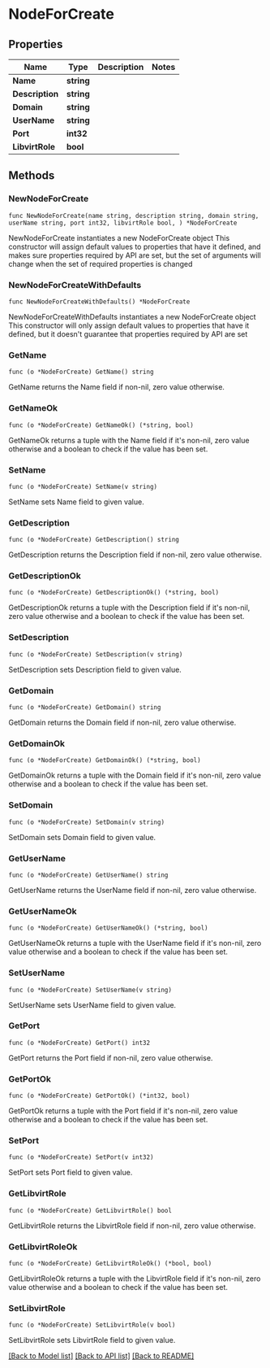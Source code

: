 # NodeForCreate

## Properties

Name | Type | Description | Notes
------------ | ------------- | ------------- | -------------
**Name** | **string** |  | 
**Description** | **string** |  | 
**Domain** | **string** |  | 
**UserName** | **string** |  | 
**Port** | **int32** |  | 
**LibvirtRole** | **bool** |  | 

## Methods

### NewNodeForCreate

`func NewNodeForCreate(name string, description string, domain string, userName string, port int32, libvirtRole bool, ) *NodeForCreate`

NewNodeForCreate instantiates a new NodeForCreate object
This constructor will assign default values to properties that have it defined,
and makes sure properties required by API are set, but the set of arguments
will change when the set of required properties is changed

### NewNodeForCreateWithDefaults

`func NewNodeForCreateWithDefaults() *NodeForCreate`

NewNodeForCreateWithDefaults instantiates a new NodeForCreate object
This constructor will only assign default values to properties that have it defined,
but it doesn't guarantee that properties required by API are set

### GetName

`func (o *NodeForCreate) GetName() string`

GetName returns the Name field if non-nil, zero value otherwise.

### GetNameOk

`func (o *NodeForCreate) GetNameOk() (*string, bool)`

GetNameOk returns a tuple with the Name field if it's non-nil, zero value otherwise
and a boolean to check if the value has been set.

### SetName

`func (o *NodeForCreate) SetName(v string)`

SetName sets Name field to given value.


### GetDescription

`func (o *NodeForCreate) GetDescription() string`

GetDescription returns the Description field if non-nil, zero value otherwise.

### GetDescriptionOk

`func (o *NodeForCreate) GetDescriptionOk() (*string, bool)`

GetDescriptionOk returns a tuple with the Description field if it's non-nil, zero value otherwise
and a boolean to check if the value has been set.

### SetDescription

`func (o *NodeForCreate) SetDescription(v string)`

SetDescription sets Description field to given value.


### GetDomain

`func (o *NodeForCreate) GetDomain() string`

GetDomain returns the Domain field if non-nil, zero value otherwise.

### GetDomainOk

`func (o *NodeForCreate) GetDomainOk() (*string, bool)`

GetDomainOk returns a tuple with the Domain field if it's non-nil, zero value otherwise
and a boolean to check if the value has been set.

### SetDomain

`func (o *NodeForCreate) SetDomain(v string)`

SetDomain sets Domain field to given value.


### GetUserName

`func (o *NodeForCreate) GetUserName() string`

GetUserName returns the UserName field if non-nil, zero value otherwise.

### GetUserNameOk

`func (o *NodeForCreate) GetUserNameOk() (*string, bool)`

GetUserNameOk returns a tuple with the UserName field if it's non-nil, zero value otherwise
and a boolean to check if the value has been set.

### SetUserName

`func (o *NodeForCreate) SetUserName(v string)`

SetUserName sets UserName field to given value.


### GetPort

`func (o *NodeForCreate) GetPort() int32`

GetPort returns the Port field if non-nil, zero value otherwise.

### GetPortOk

`func (o *NodeForCreate) GetPortOk() (*int32, bool)`

GetPortOk returns a tuple with the Port field if it's non-nil, zero value otherwise
and a boolean to check if the value has been set.

### SetPort

`func (o *NodeForCreate) SetPort(v int32)`

SetPort sets Port field to given value.


### GetLibvirtRole

`func (o *NodeForCreate) GetLibvirtRole() bool`

GetLibvirtRole returns the LibvirtRole field if non-nil, zero value otherwise.

### GetLibvirtRoleOk

`func (o *NodeForCreate) GetLibvirtRoleOk() (*bool, bool)`

GetLibvirtRoleOk returns a tuple with the LibvirtRole field if it's non-nil, zero value otherwise
and a boolean to check if the value has been set.

### SetLibvirtRole

`func (o *NodeForCreate) SetLibvirtRole(v bool)`

SetLibvirtRole sets LibvirtRole field to given value.



[[Back to Model list]](../README.md#documentation-for-models) [[Back to API list]](../README.md#documentation-for-api-endpoints) [[Back to README]](../README.md)


